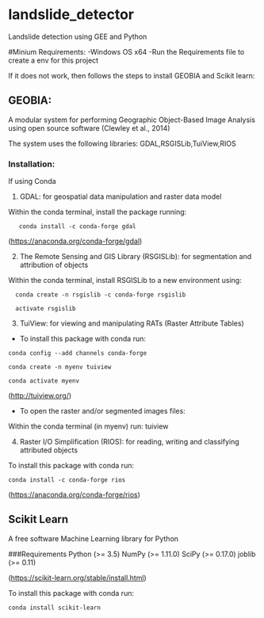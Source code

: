 # landslide_detector
Landslide detection using GEE and Python

#Minium Requirements:
-Windows OS x64
-Run the Requirements file to create a env for this project


If it does not work, then follows the steps to install GEOBIA and Scikit learn: 


## GEOBIA: 

A modular system for performing Geographic Object-Based Image Analysis using open source software (Clewley et al., 2014)

The system uses the following libraries: GDAL,RSGISLib,TuiView,RIOS

### Installation:

If using Conda

1. GDAL: for geospatial data manipulation and raster data model
   
Within the conda terminal, install the package running:

```
   conda install -c conda-forge gdal 
```
(https://anaconda.org/conda-forge/gdal)

2. The Remote Sensing and GIS Library (RSGISLib): for segmentation and attribution of objects

Within the conda terminal, install RSGISLib to a new environment using:

```
  conda create -n rsgislib -c conda-forge rsgislib   

  activate rsgislib
```

3. TuiView: for viewing and manipulating RATs (Raster Attribute Tables)

- To install this package with conda run:  

```
conda config --add channels conda-forge

conda create -n myenv tuiview

conda activate myenv
```
(http://tuiview.org/)


- To open the raster and/or segmented images files:

Within the conda terminal (in myenv) run: tuiview

4. Raster I/O Simplification (RIOS): for reading, writing and classifying attributed objects

To install this package with conda run:
```
conda install -c conda-forge rios 
```

(https://anaconda.org/conda-forge/rios)


## Scikit Learn
A free software Machine Learning library for Python 
 
###Requirements 
Python (>= 3.5)
NumPy (>= 1.11.0)
SciPy (>= 0.17.0)
joblib (>= 0.11)

(https://scikit-learn.org/stable/install.html)

To install this package with conda run:
```
conda install scikit-learn
```
